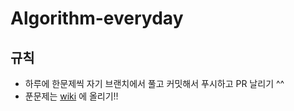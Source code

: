 # Algorithm-everyday

## 규칙

- 하루에 한문제씩 자기 브랜치에서 풀고 커밋해서 푸시하고 PR 날리기 ^^
- 푼문제는 [wiki](https://github.com/ABChaeeun/Algorithm-everyday/wiki) 에 올리기!!
